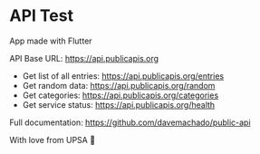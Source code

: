# API Test

App made with Flutter

API Base URL: https://api.publicapis.org

- Get list of all entries: https://api.publicapis.org/entries
- Get random data: https://api.publicapis.org/random
- Get categories: https://api.publicapis.org/categories
- Get service status: https://api.publicapis.org/health

Full documentation: https://github.com/davemachado/public-api

With love from UPSA 💚
